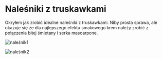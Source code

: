 Naleśniki z truskawkami
=======================

Okryłem jak zrobić idealne naleśniki z truskawkami. Niby prosta sprawa, ale
okazuje się że dla najlepszego efektu smakowego krem należy zrobić z połączenia
bitej śmietany i serka mascarpone.

![naleśnik1](https://github.com/jan-warchol/przepisy-programisty/releases/download/v1.0-beta-photos/nalesnik.jpg)

![naleśnik2](https://github.com/jan-warchol/przepisy-programisty/releases/download/v1.0-beta-photos/nalesnik.2.jpg)